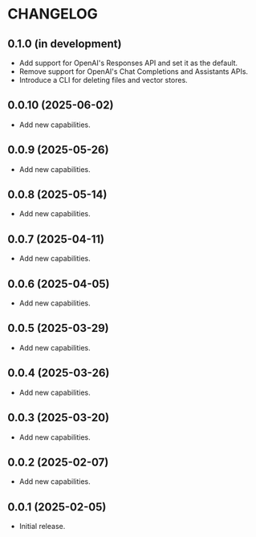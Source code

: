 # CHANGELOG

## 0.1.0 (in development)
* Add support for OpenAI's Responses API and set it as the default.
* Remove support for OpenAI's Chat Completions and Assistants APIs.
* Introduce a CLI for deleting files and vector stores.

## 0.0.10 (2025-06-02)
* Add new capabilities.

## 0.0.9 (2025-05-26)
* Add new capabilities.

## 0.0.8 (2025-05-14)
* Add new capabilities.

## 0.0.7 (2025-04-11)
* Add new capabilities.

## 0.0.6 (2025-04-05)
* Add new capabilities.

## 0.0.5 (2025-03-29)
* Add new capabilities.

## 0.0.4 (2025-03-26)
* Add new capabilities.

## 0.0.3 (2025-03-20)
* Add new capabilities.

## 0.0.2 (2025-02-07)
* Add new capabilities.

## 0.0.1 (2025-02-05)
* Initial release.